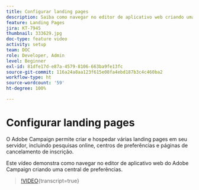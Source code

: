 ```yaml
---
title: Configurar landing pages
description: Saiba como navegar no editor de aplicativo web criando uma central de preferências.
feature: Landing Pages
jira: KT-7945
thumbnail: 333629.jpg
doc-type: feature video
activity: setup
team: DOC
role: Developer, Admin
level: Beginner
exl-id: 81dfe17d-e87a-4579-8106-663ba9fe13fc
source-git-commit: 116a24a8aa123f615e08fa4ebd187b3c4c460ba2
workflow-type: ht
source-wordcount: '59'
ht-degree: 100%

---
```


# Configurar landing pages

O Adobe Campaign permite criar e hospedar várias landing pages em seu servidor, incluindo pesquisas online, centros de preferências e páginas de cancelamento de inscrição.

Este vídeo demonstra como navegar no editor de aplicativo web do Adobe Campaign criando uma central de preferências.

>[!VIDEO](https://video.tv.adobe.com/v/333629?quality=12&learn=on){transcript=true}
